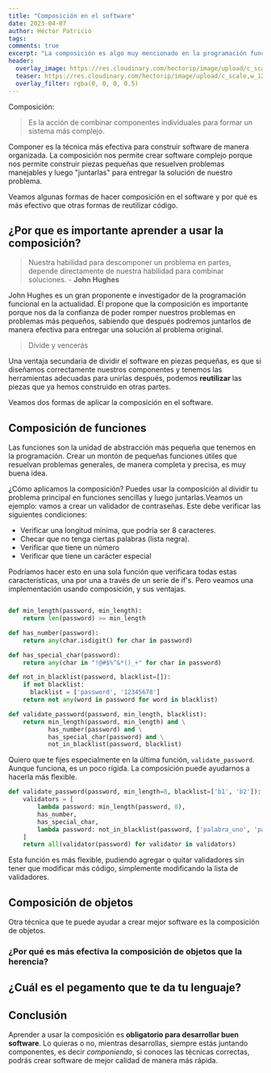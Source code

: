 ```yaml
---
title: "Composición en el software"
date: 2023-04-07
author: Héctor Patricio
tags:
comments: true
excerpt: "La composición es algo muy mencionado en la programación funcional, vamos a ver cómo se aplica al desarrollo de software también fuera de ella."
header:
  overlay_image: https://res.cloudinary.com/hectorip/image/upload/c_scale,w_1200/v1679150874/sam-moghadam-khamseh-VwHzE0aFQfY-unsplash_lpqwqn.jpg
  teaser: https://res.cloudinary.com/hectorip/image/upload/c_scale,w_1200/v1679150874/sam-moghadam-khamseh-VwHzE0aFQfY-unsplash_lpqwqn.jpg
  overlay_filter: rgba(0, 0, 0, 0.5)
---
```


Composición:

> Es la acción de combinar componentes individuales para formar un sistema más complejo.

Componer es la técnica más efectiva para construir software de manera organizada. La composición nos permite crear software complejo porque nos permite construir piezas pequeñas que resuelven problemas manejables y luego "juntarlas" para entregar la solución de nuestro problema.

Veamos algunas formas de hacer composición en el software y por qué es más efectivo que otras formas de reutilizar código.

## ¿Por que es importante aprender a usar la composición?

> Nuestra habilidad para descomponer un problema en partes, depende
directamente de nuestra habilidad para combinar soluciones. - **John Hughes**

John Hughes es un gran proponente e investigador de la programación funcional en la actualidad. Él propone que la composición es importante porque nos da la confianza de poder romper nuestros problemas en problemas más pequeños, sabiendo que después podremos juntarlos de manera efectiva para entregar una solución al problema original.

> Divide y vencerás

Una ventaja secundaria de dividir el software en piezas pequeñas, es que si diseñamos correctamente nuestros componentes y tenemos las herramientas adecuadas para unirlas después, podemos **reutilizar** las piezas que ya hemos construido en otras partes.

Veamos dos formas de aplicar la composición en el software.

## Composición de funciones

Las funciones son la unidad de abstracción más pequeña que tenemos en la programación. Crear un montón de pequeñas funciones útiles que resuelvan problemas generales, de manera completa y precisa, es muy buena idea.

¿Cómo aplicamos la composición? Puedes usar la composición al dividir tu problema principal en funciones sencillas y luego juntarlas.Veamos un ejemplo: vamos a crear un validador de contraseñas. Este debe verificar las siguientes condiciones:

- Verificar una longitud mínima, que podría ser 8 caracteres.
- Checar que no tenga ciertas palabras (lista negra).
- Verificar que tiene un número
- Verificar que tiene un carácter especial

Podríamos hacer esto en una sola función que verificara todas estas características, una por una a través de un serie de if's. Pero veamos una implementación usando composición, y sus ventajas.

```python

def min_length(password, min_length):
    return len(password) >= min_length

def has_number(password):
    return any(char.isdigit() for char in password)

def has_special_char(password):
    return any(char in "!@#$%^&*()_+" for char in password)

def not_in_blacklist(password, blacklist=[]):
    if not blacklist:
      blacklist = ['password', '12345678']
    return not any(word in password for word in blacklist)

def validate_password(password, min_length, blacklist):
    return min_length(password, min_length) and \
           has_number(password) and \
           has_special_char(password) and \
           not_in_blacklist(password, blacklist)
```

Quiero que te fijes especialmente en la última función, `validate_password`. Aunque funciona, es un poco rígida. La composición puede ayudarnos a hacerla más flexible.

```python
def validate_password(password, min_length=8, blacklist=['b1', 'b2']):
    validators = [
        lambda password: min_length(password, 8),
        has_number,
        has_special_char,
        lambda password: not_in_blacklist(password, ['palabra_uno', 'palabra_dos'])
    ]
    return all(validator(password) for validator in validators)
```

Esta función es más flexible, pudiendo agregar o quitar validadores sin tener que modificar más código, simplemente modificando la lista de validadores.

## Composición de objetos

Otra técnica que te puede ayudar a crear mejor software es la composición de objetos.
### ¿Por qué es más efectiva la composición de objetos que la herencia?

## ¿Cuál es el pegamento que te da tu lenguaje?

## Conclusión

Aprender a usar la composición es **obligatorio para desarrollar buen software**. Lo quieras o no, mientras desarrollas, siempre estás juntando componentes, es decir _componiendo_, si conoces las técnicas correctas, podrás crear software de mejor calidad de manera más rápida.
